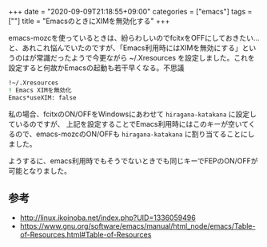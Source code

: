 +++
date = "2020-09-09T21:18:55+09:00"
categories = ["emacs"]
tags = [""]
title = "EmacsのときにXIMを無効化する"
+++

emacs-mozcを使っているときは、紛らわしいのでfcitxをOFFにしておきたい…と、あれこれ悩んでいたのですが、「Emacs利用時にはXIMを無効にする」というのはが常識だったようで今更ながら ~/.Xresources を設定しました。これを設定すると何故かEmacsの起動も若干早くなる。不思議


``` bash
!~/.Xresources
! Emacs XIMを無効化
Emacs*useXIM: false

```

私の場合、fcitxのON/OFFをWindowsにあわせて `hiragana-katakana` に設定しているのですが、
上記を設定することでEmacs利用時にはこのキーが空いてくるので、emacs-mozcのON/OFFも `hiragana-katakana` に割り当てることにしました。

ようするに、emacs利用時でもそうでないときでも同じキーでFEPのON/OFFが可能となりました。



## 参考

- http://linux.ikoinoba.net/index.php?UID=1336059496
- https://www.gnu.org/software/emacs/manual/html_node/emacs/Table-of-Resources.html#Table-of-Resources

